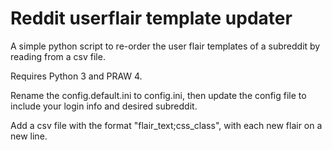# Reddit userflair template updater
A simple python script to re-order the user flair templates of a subreddit by reading from a csv file.

Requires Python 3 and PRAW 4.

Rename the config.default.ini to config.ini, then update the config file to include your login info and desired subreddit.

Add a csv file with the format "flair_text;css_class", with each new flair on a new line.
